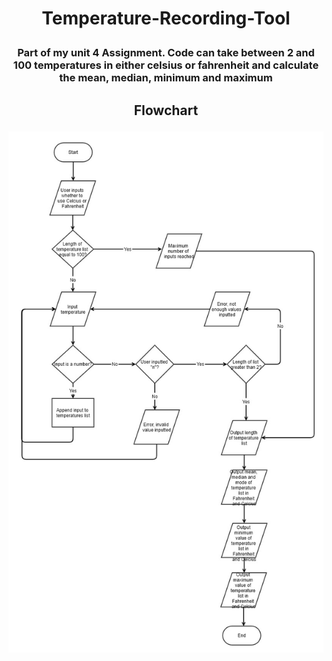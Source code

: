 # <p align=center>Temperature-Recording-Tool</p>
### <p align=center>Part of my unit 4 Assignment. Code can take between 2 and 100 temperatures in either celsius or fahrenheit and calculate the mean, median, minimum and maximum</p>

## <p align=center>Flowchart</p>
![alt text](https://github.com/olaramoni/Temperature-Recording-Tool/blob/master/Flowchart.jpg)
